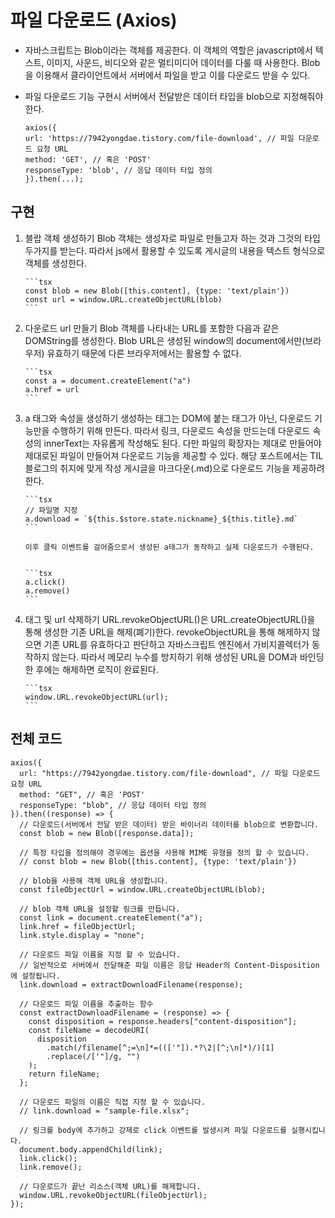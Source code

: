# 파일 다운로드 (Axios)

- 자바스크립트는 Blob이라는 객체를 제공한다. 이 객체의 역할은 javascript에서 텍스트, 이미지, 사운드, 비디오와 같은 멀티미디어 데이터를 다룰 때 사용한다. Blob을 이용해서 클라이언트에서 서버에서 파일을 받고 이를 다운로드 받을 수 있다.

- 파일 다운로드 기능 구현시 서버에서 전달받은 데이터 타입을 blob으로 지정해줘야 한다.

  ```tsx
  axios({
  url: 'https://7942yongdae.tistory.com/file-download', // 파일 다운로드 요청 URL
  method: 'GET', // 혹은 'POST'
  responseType: 'blob', // 응답 데이터 타입 정의
  }).then(...);
  ```

## 구현

1.  블랍 객체 생성하기
    Blob 객체는 생성자로 파일로 만들고자 하는 것과 그것의 타입 두가지를 받는다. 따라서 js에서 활용할 수 있도록 게시글의 내용을 텍스트 형식으로 객체를 생성한다.

        ```tsx
        const blob = new Blob([this.content], {type: 'text/plain'})
        const url = window.URL.createObjectURL(blob)
        ```

2.  다운로드 url 만들기
    Blob 객체를 나타내는 URL를 포함한 다음과 같은 DOMString를 생성한다. Blob URL은 생성된 window의 document에서만(브라우저) 유효하기 때문에 다른 브라우저에서는 활용할 수 없다.

        ```tsx
        const a = document.createElement("a")
        a.href = url
        ```

3.  a 태그와 속성을 생성하기
    생성하는 태그는 DOM에 붙는 태그가 아닌, 다운로드 기능만을 수행하기 위해 만든다. 따라서 링크, 다운로드 속성을 만드는데 다운로드 속성의 innerText는 자유롭게 작성해도 된다. 다만 파일의 확장자는 제대로 만들어야 제대로된 파일이 만들어져 다운로드 기능을 제공할 수 있다. 해당 포스트에서는 TIL 블로그의 취지에 맞게 작성 게시글을 마크다운(.md)으로 다운로드 기능을 제공하려 한다.

        ```tsx
        // 파일명 지정
        a.download = `${this.$store.state.nickname}_${this.title}.md`
        ```

        이후 클릭 이벤트를 걸어줌으로서 생성된 a태그가 동작하고 실제 다운로드가 수행된다.


        ```tsx
        a.click()
        a.remove()
        ```

4.  태그 및 url 삭제하기
    URL.revokeObjectURL()은 URL.createObjectURL()을 통해 생성한 기존 URL을 해제(폐기)한다.
    revokeObjectURL을 통해 해제하지 않으면 기존 URL를 유효하다고 판단하고 자바스크립트 엔진에서 가비지콜렉터가 동작하지 않는다. 따라서 메모리 누수를 방지하기 위해 생성된 URL을 DOM과 바인딩한 후에는 해제하면 로직이 완료된다.

        ```tsx
        window.URL.revokeObjectURL(url);
        ```

## 전체 코드

```tsx
axios({
  url: "https://7942yongdae.tistory.com/file-download", // 파일 다운로드 요청 URL
  method: "GET", // 혹은 'POST'
  responseType: "blob", // 응답 데이터 타입 정의
}).then((response) => {
  // 다운로드(서버에서 전달 받은 데이터) 받은 바이너리 데이터를 blob으로 변환합니다.
  const blob = new Blob([response.data]);

  // 특정 타입을 정의해야 경우에는 옵션을 사용해 MIME 유형을 정의 할 수 있습니다.
  // const blob = new Blob([this.content], {type: 'text/plain'})

  // blob을 사용해 객체 URL을 생성합니다.
  const fileObjectUrl = window.URL.createObjectURL(blob);

  // blob 객체 URL을 설정할 링크를 만듭니다.
  const link = document.createElement("a");
  link.href = fileObjectUrl;
  link.style.display = "none";

  // 다운로드 파일 이름을 지정 할 수 있습니다.
  // 일반적으로 서버에서 전달해준 파일 이름은 응답 Header의 Content-Disposition에 설정됩니다.
  link.download = extractDownloadFilename(response);

  // 다운로드 파일 이름을 추출하는 함수
  const extractDownloadFilename = (response) => {
    const disposition = response.headers["content-disposition"];
    const fileName = decodeURI(
      disposition
        .match(/filename[^;=\n]*=((['"]).*?\2|[^;\n]*)/)[1]
        .replace(/['"]/g, "")
    );
    return fileName;
  };

  // 다운로드 파일의 이름은 직접 지정 할 수 있습니다.
  // link.download = "sample-file.xlsx";

  // 링크를 body에 추가하고 강제로 click 이벤트를 발생시켜 파일 다운로드를 실행시킵니다.
  document.body.appendChild(link);
  link.click();
  link.remove();

  // 다운로드가 끝난 리소스(객체 URL)를 해제합니다.
  window.URL.revokeObjectURL(fileObjectUrl);
});
```
